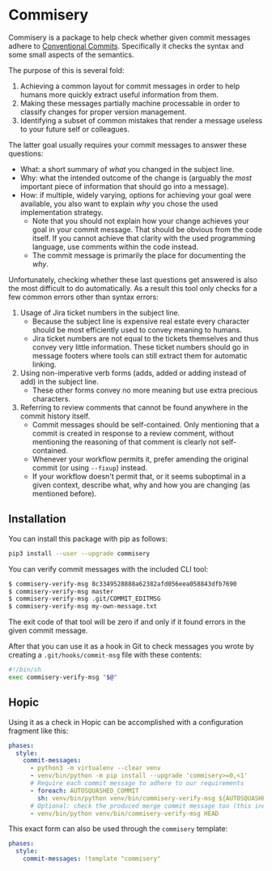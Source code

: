 # Commisery

Commisery is a package to help check whether given commit messages adhere to [Conventional Commits].
Specifically it checks the syntax and some small aspects of the semantics.

The purpose of this is several fold:

1. Achieving a common layout for commit messages in order to help humans more quickly extract useful information from them.
2. Making these messages partially machine processable in order to classify changes for proper version management.
3. Identifying a subset of common mistakes that render a message useless to your future self or colleagues.

The latter goal usually requires your commit messages to answer these questions:
* What: a short summary of _what_ you changed in the subject line.
* Why: what the intended outcome of the change is (arguably the _most_ important piece of information that should go into a message).
* How: if multiple, widely varying, options for achieving your goal were available, you also want to explain _why_ you chose the used implementation strategy.
    - Note that you should not explain how your change achieves your goal in your commit message.
      That should be obvious from the code itself.
      If you cannot achieve that clarity with the used programming language, use comments within the code instead.
    - The commit message is primarily the place for documenting the _why_.

Unfortunately, checking whether these last questions get answered is also the most difficult to do automatically.
As a result this tool only checks for a few common errors other than syntax errors:
1. Usage of Jira ticket numbers in the subject line.
    - Because the subject line is expensive real estate every character should be most efficiently used to convey meaning to humans.
    - Jira ticket numbers are not equal to the tickets themselves and thus convey very little information.
      These ticket numbers should go in message footers where tools can still extract them for automatic linking.
2. Using non-imperative verb forms (adds, added or adding instead of add) in the subject line.
    - These other forms convey no more meaning but use extra precious characters.
3. Referring to review comments that cannot be found anywhere in the commit history itself.
    - Commit messages should be self-contained.
      Only mentioning that a commit is created in response to a review comment, without mentioning the reasoning of that comment is clearly not self-contained.
    - Whenever your workflow permits it, prefer amending the original commit (or using `--fixup`) instead.
    - If your workflow doesn't permit that, or it seems suboptimal in a given context, describe what, why and how you are changing (as mentioned before).

## Installation

You can install this package with pip as follows:

```sh
pip3 install --user --upgrade commisery
```

You can verify commit messages with the included CLI tool:

```sh
$ commisery-verify-msg 8c3349528888a62382afd056eea058843dfb7690
$ commisery-verify-msg master
$ commisery-verify-msg .git/COMMIT_EDITMSG
$ commisery-verify-msg my-own-message.txt
```

The exit code of that tool will be zero if and only if it found errors in the given commit message.

After that you can use it as a hook in Git to check messages you wrote by creating a `.git/hooks/commit-msg` file with these contents:
```sh
#!/bin/sh
exec commisery-verify-msg "$@"
```

## Hopic

Using it as a check in Hopic can be accomplished with a configuration fragment like this:
```yaml
phases:
  style:
    commit-messages:
      - python3 -m virtualenv --clear venv
      - venv/bin/python -m pip install --upgrade 'commisery>=0,<1'
      # Require each commit message to adhere to our requirements
      - foreach: AUTOSQUASHED_COMMIT
        sh: venv/bin/python venv/bin/commisery-verify-msg ${AUTOSQUASHED_COMMIT}
      # Optional: check the produced merge commit message too (this includes the PR title)
      - venv/bin/python venv/bin/commisery-verify-msg HEAD
```

This exact form can also be used through the `commisery` template:

```yaml
phases:
  style:
    commit-messages: !template "commisery"
```

[Conventional Commits]: https://www.conventionalcommits.org/en/v1.0.0/
